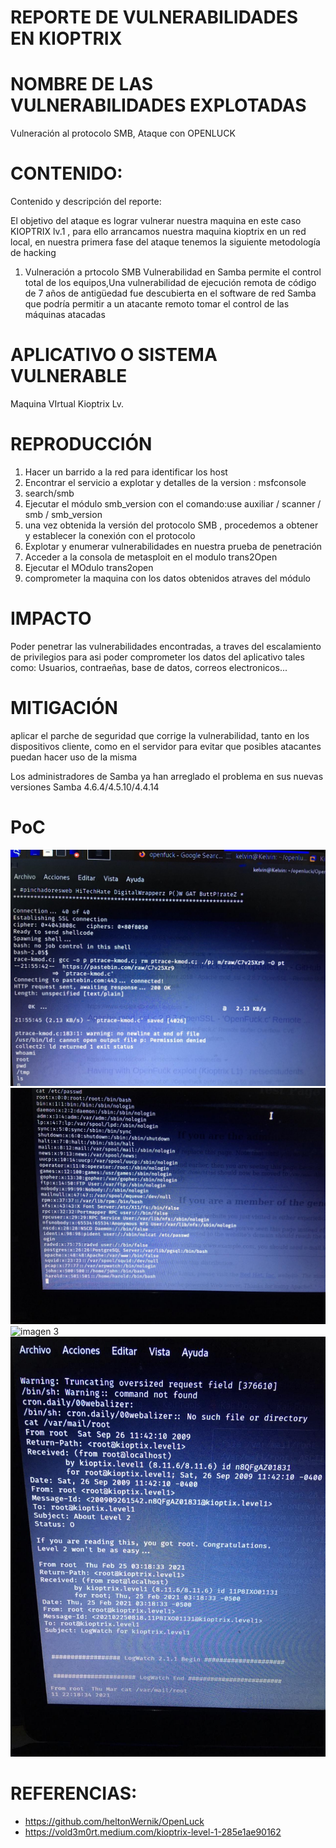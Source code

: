 # REPORTE DE VULNERABILIDADES EN KIOPTRIX
# NOMBRE DE LAS VULNERABILIDADES EXPLOTADAS
Vulneración al protocolo SMB, Ataque con OPENLUCK

# CONTENIDO:
Contenido y descripción del reporte: 

El objetivo del ataque es lograr vulnerar nuestra maquina en este caso KIOPTRIX lv.1 , para ello arrancamos nuestra maquina kioptrix en un red local, en nuestra primera fase del ataque tenemos la siguiente metodología de hacking 
1.	Vulneración a prtocolo SMB
Vulnerabilidad en Samba permite el control total de los equipos,Una vulnerabilidad de ejecución remota de código de 7 años de antigüedad fue descubierta en el software de red Samba que podría permitir a un atacante remoto tomar el control de las máquinas atacadas

# APLICATIVO O SISTEMA VULNERABLE
Maquina VIrtual Kioptrix Lv.

# REPRODUCCIÓN
1. Hacer un barrido a la red para identificar los host 
2. Encontrar el servicio a explotar y detalles de la version : msfconsole
3. search/smb 
4. Ejecutar el módulo smb_version con el comando:use auxiliar / scanner / smb / smb_version
5. una  vez obtenida  la versión del protocolo SMB , procedemos a obtener y establecer la conexión  con el protocolo
6. Explotar y enumerar vulnerabilidades en nuestra prueba de penetración
7.  Acceder a la consola de metasploit en el modulo trans2Open
8.  Ejecutar el MOdulo trans2open
9.  comprometer la maquina con los datos obtenidos atraves del módulo

# IMPACTO
Poder penetrar las vulnerabilidades encontradas, a traves del escalamiento de privilegios para asi poder comprometer los datos del aplicativo tales como: Usuarios, contraeñas, base de datos, correos electronicos...

# MITIGACIÓN

aplicar el parche de seguridad que corrige la vulnerabilidad, tanto en los dispositivos cliente, como en el servidor para evitar que posibles atacantes puedan hacer uso de la misma

Los administradores de Samba ya han arreglado el problema en sus nuevas versiones Samba 4.6.4/4.5.10/4.4.14

# PoC
![imagen 1](./INFOSEC/1.jpeg)
![imagen 2](./INFOSEC/2.jpeg)
![imagen 3](./INFOESC/3.jpeg)
![imagen 4](./INFOSEC/5.jpeg)

# REFERENCIAS:

-	https://github.com/heltonWernik/OpenLuck
-	https://vold3m0rt.medium.com/kioptrix-level-1-285e1ae90162






